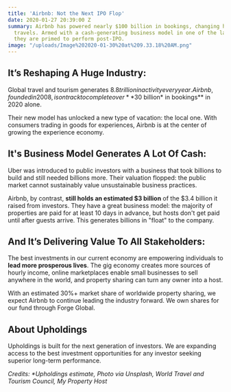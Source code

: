 ```yaml
---
title: 'Airbnb: Not the Next IPO Flop'
date: 2020-01-27 20:39:00 Z
summary: Airbnb has powered nearly $100 billion in bookings, changing how the world
  travels. Armed with a cash-generating business model in one of the largest industries,
  they are primed to perform post-IPO.
image: "/uploads/Image%202020-01-30%20at%209.33.18%20AM.png"
---
```


## **It’s Reshaping A Huge Industry:**

Global travel and tourism generates $8.8 trillion in activity every year. Airbnb, founded in 2008, is on track to complete over **$30 billion\* in bookings** in 2020 alone.

Their new model has unlocked a new type of vacation: the local one. With consumers trading in goods for experiences, Airbnb is at the center of growing the experience economy.

## **It's Business Model Generates A Lot Of Cash:**

Uber was introduced to public investors with a business that took billions to build and still needed billions more. Their valuation flopped: the public market cannot sustainably value unsustainable business practices.

Airbnb, by contrast, **still holds an estimated $3 billion** of the $3.4 billion it raised from investors. They have a great business model: the majority of properties are paid for at least 10 days in advance, but hosts don't get paid until after guests arrive. This generates billions in "float" to the company.

## **And It’s Delivering Value To All Stakeholders:**

The best investments in our current economy are empowering individuals to **lead more prosperous lives**. The gig economy creates more sources of hourly income, online marketplaces enable small businesses to sell anywhere in the world, and property sharing can turn any owner into a host.

With an estimated 30%\+ market share of worldwide property sharing, we expect Airbnb to continue leading the industry forward. We own shares for our fund through Forge Global.

## **About Upholdings**

Upholdings is built for the next generation of investors. We are expanding access to the best investment opportunities for any investor seeking superior long-term performance.

*Credits: \*Upholdings estimate, Photo via Unsplash, World Travel and Tourism Council, My Property Host*